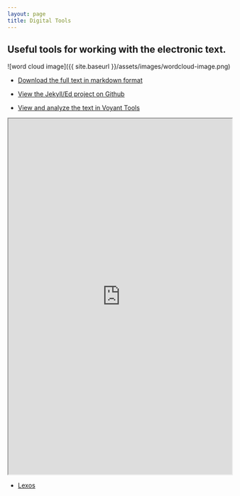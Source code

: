 ```yaml
---  
layout: page  
title: Digital Tools  
---  
```


## Useful tools for working with the electronic text.
![word cloud image]({{ site.baseurl }}/assets/images/wordcloud-image.png)

* [Download the full text in markdown format](https://raw.githubusercontent.com/idrhku/cavendish/gh-pages/_texts/philosophical-and-physical-opinions.md)
* [View the Jekyll/Ed project on Github](https://github.com/idrhku/cavendish)

* [View and analyze the text in Voyant Tools](https://voyant-tools.org/?corpus=175d0aa6aaf3c61bf8029646a5d2c37a&stopList=keywords-7570f5a15552f80d7c591e3f260b252c&panels=cirrus,reader,trends,summary,contexts)
<!--	Exported from Voyant Tools (voyant-tools.org).
The iframe src attribute below uses a relative protocol to better function with both
http and https sites, but if you're embedding this into a local web page (file protocol)
you should add an explicit protocol (https if you're using voyant-tools.org, otherwise
it depends on this server.
Feel free to change the height and width values or other styling below: -->



<iframe style='width: 100%; height: 800px;' src='https://voyant-tools.org/?stopList=keywords-7570f5a15552f80d7c591e3f260b252c&panels=cirrus%2Creader%2Ctrends%2Csummary%2Ccontexts&corpus=175d0aa6aaf3c61bf8029646a5d2c37a'></iframe>

* [Lexos](http://lexos.wheatoncollege.edu)